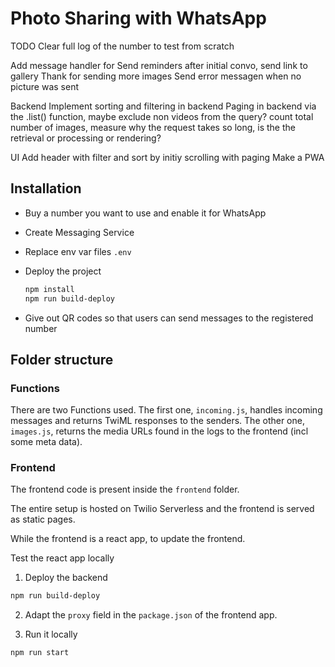 # Photo Sharing with WhatsApp


TODO Clear full log of the number to test from scratch


Add message handler for
    Send reminders after initial convo, send link to gallery
    Thank for sending more images
    Send error messagen when no picture was sent

Backend
    Implement sorting and filtering in backend
    Paging in backend via the .list() function, maybe exclude non videos from the query?
    count total number of images, measure why the request takes so long, is the the retrieval or processing or rendering?

UI
    Add header with filter and sort by
    initiy scrolling with paging
    Make a PWA


## Installation

* Buy a number you want to use and enable it for WhatsApp

* Create Messaging Service

* Replace env var files `.env`

* Deploy the project 
    ```bash
    npm install
    npm run build-deploy
    ```

* Give out QR codes so that users can send messages to the registered number

## Folder structure

### Functions

There are two Functions used. The first one, `incoming.js`, handles incoming messages and returns TwiML responses to the senders. The other one, `images.js`, returns the media URLs found in the logs to the frontend (incl some meta data).

### Frontend

The frontend code is present inside the `frontend` folder.

The entire setup is hosted on Twilio Serverless and the frontend is served as static pages.

While the frontend is a react app, to update the frontend.

Test the react app locally

1. Deploy the backend 
```bash
npm run build-deploy
```

2. Adapt the `proxy` field in the `package.json` of the frontend app.

3. Run it locally
```bash
npm run start
```



